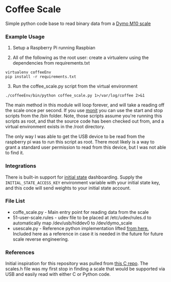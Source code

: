 # Coffee Scale #

Simple python code base to read binary data from a [Dymo M10 scale](http://www.amazon.com/DYMO-1772057-Digital-Shipping-10-pound/dp/B0053HCWRE)

### Example Usage ###

1. Setup a Raspberry Pi running Raspbian

2. All of the following as the root user: create a virtualenv using the dependencies from requirements.txt

  ```
  virtualenv coffeeEnv
  pip install -r requirements.txt
  ```

3. Run the coffee_scale.py script from the virtual environment

  `./coffeeEnv/bin/python coffee_scale.py 1>/var/log/coffee 2>&1`
  
The main method in this module will loop forever, and will take a reading off the scale once per second. If you use [monit](https://mmonit.com/monit/) you can use the start and stop scripts from the /bin folder. Note, those scripts assume you're running this scripts as root, and that the source code has been checked out from, and a virtual environment exists in the /root directory. 

The only way I was able to get the USB device to be read from the raspberry pi was to run this script as root. There most likely is a way to grant a standard user permission to read from this device, but I was not able to find it.

### Integrations ###

There is built-in support for [initial state](https://www.initialstate.com/) dashboarding. Supply the `INITIAL_STATE_ACCESS_KEY` environment variable with your initial state key, and this code will send weights to your initial state account.

### File List ###

* coffe_scale.py - Main entry point for reading data from the scale
* 51-user-scale.rules - udev file to be placed at /etc/udev/rules.d to automatically map /dev/usb/hiddev0 to /dev/dymo_scale
* usescale.py - Reference python implementation lifted [from here.](http://www.thok.org/intranet/python/usb/index.html) Included here as a reference in case it is needed in the future for future scale reverse engineering.

### References ###

Initial inspiration for this repository was pulled from [this C repo](https://github.com/erjiang/usbscale). The scales.h file was my first stop in finding a scale that would be supported via USB and easily read with either C or Python code.

